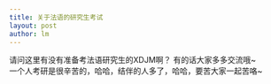 ```yaml
---
title: 关于法语的研究生考试 
layout: post
author: lm
---
```

<p>请问这里有没有准备考法语研究生的XDJM啊？ 有的话大家多多交流哦~<br />
一个人考研是很辛苦的，哈哈，结伴的人多了，哈哈，要苦大家一起苦咯~</p>
